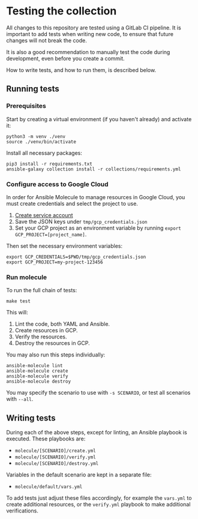 # Testing the collection

All changes to this repository are tested using a GitLab CI pipeline.
It is important to add tests when writing new code, to ensure that future changes will not break the code.

It is also a good recommendation to manually test the code during development,
even before you create a commit.

How to write tests, and how to run them, is described below.

## Running tests

### Prerequisites

Start by creating a virtual environment (if you haven't already) and activate it:

```shell
python3 -m venv ./venv
source ./venv/bin/activate
```

Install all necessary packages:

```shell
pip3 install -r requirements.txt
ansible-galaxy collection install -r collections/requirements.yml
```

### Configure access to Google Cloud

In order for Ansible Molecule to manage resources in Google Cloud, you must create credentials and select
the project to use.

1. [Create service account](https://developers.google.com/identity/protocols/oauth2/service-account#creatinganaccount)
2. Save the JSON keys under `tmp/gcp_credentials.json`
3. Set your GCP project as an environment variable by running `export GCP_PROJECT=[project_name]`.

Then set the necessary environment variables:

```shell
export GCP_CREDENTIALS=$PWD/tmp/gcp_credentials.json
export GCP_PROJECT=my-project-123456
```

### Run molecule

To run the full chain of tests:

```shell
make test
```

This will:

1. Lint the code, both YAML and Ansible.
1. Create resources in GCP.
1. Verify the resources.
1. Destroy the resources in GCP.

You may also run this steps individually:

```shell
ansible-molecule lint
ansible-molecule create
ansible-molecule verify
ansible-molecule destroy
```

You may specify the scenario to use with `-s SCENARIO`, or test all scenarios with `--all`.

## Writing tests

During each of the above steps, except for linting, an Ansible playbook is executed.
These playbooks are:

- `molecule/[SCENARIO]/create.yml`
- `molecule/[SCENARIO]/verify.yml`
- `molecule/[SCENARIO]/destroy.yml`

Variables in the default scenario are kept in a separate file:

- `molecule/default/vars.yml`

To add tests just adjust these files accordingly, for example the `vars.yml` to create additional resources,
or the `verify.yml` playbook to make additional verifications.
